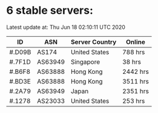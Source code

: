 # 6 stable servers:

Latest update at: Thu Jun 18 02:10:11 UTC 2020

| ID | ASN | Server Country | Online |
| -- | --- | -------------- | ------ |
| #.D09B | AS174 | United States | 788 hrs |
| #.7F1D | AS63949 | Singapore | 38 hrs |
| #.B6F8 | AS63888 | Hong Kong | 2442 hrs |
| #.BD3E | AS63888 | Hong Kong | 3511 hrs |
| #.2A79 | AS63949 | Japan | 2351 hrs |
| #.1278 | AS23033 | United States | 253 hrs |

